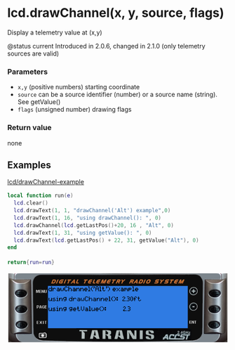 # lcd.drawChannel\(x, y, source, flags\)

Display a telemetry value at \(x,y\)

@status current Introduced in 2.0.6, changed in 2.1.0 \(only telemetry sources are valid\)

### Parameters

* `x,y` \(positive numbers\) starting coordinate
* `source` can be a source identifier \(number\) or a source name \(string\). See getValue\(\)
* `flags` \(unsigned number\) drawing flags

### Return value

none

## Examples

[lcd/drawChannel-example](https://raw.githubusercontent.com/opentx/lua-reference-guide/opentx_2.2/lcd/drawChannel-example.lua)

```lua
local function run(e)
  lcd.clear()
  lcd.drawText(1, 1, "drawChannel('Alt') example",0)
  lcd.drawText(1, 16, "using drawChannel(): ", 0)
  lcd.drawChannel(lcd.getLastPos()+20, 16 , "Alt", 0)
  lcd.drawText(1, 31, "using getValue(): ", 0)
  lcd.drawText(lcd.getLastPos() + 22, 31, getValue("Alt"), 0)
end

return{run=run}
```

![](../../.gitbook/assets/drawChannel-example%20%281%29%20%281%29%20%281%29%20%281%29.png)

